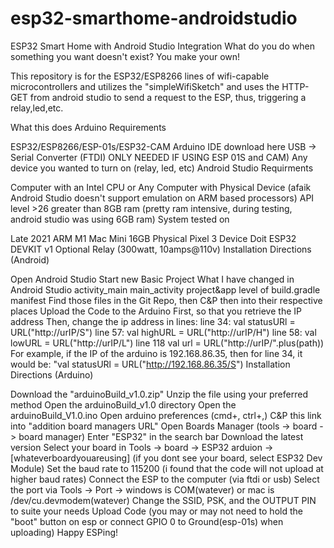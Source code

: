 # esp32-smarthome-androidstudio

ESP32 Smart Home with Android Studio Integration
What do you do when something you want doesn't exist? You make your own!

This repository is for the ESP32/ESP8266 lines of wifi-capable microcontrollers and utilizes the "simpleWifiSketch" and uses the HTTP-GET from android studio to send a request to the ESP, thus, triggering a relay,led,etc.

What this does Arduino Requirements

ESP32/ESP8266/ESP-01s/ESP32-CAM
Arduino IDE download here
USB -> Serial Converter (FTDI) ONLY NEEDED IF USING ESP 01S and CAM)
Any device you wanted to turn on (relay, led, etc)
Android Studio Requirments

Computer with an Intel CPU or Any Computer with Physical Device (afaik Android Studio doesn't support emulation on ARM based processors)
API level >26
greater than 8GB ram (pretty ram intensive, during testing, android studio was using 6GB ram)
System tested on

Late 2021 ARM M1 Mac Mini 16GB
Physical Pixel 3 Device
Doit ESP32 DEVKIT v1
Optional Relay (300watt, 10amps@110v)
Installation Directions (Android)

Open Android Studio
Start new Basic Project
What I have changed in Android Studio
activity_main
main_activity
project&app level of build.gradle
manifest
Find those files in the Git Repo, then C&P then into their respective places
Upload the Code to the Arduino First, so that you retrieve the IP address
Then, change the ip address in lines:
line 34: val statusURl = URL("http://urIP/S")
line 57: val highURL = URL("http://urIP/H")
line 58: val lowURL = URL("http://urIP/L")
line 118 val url = URL("http://urIP/".plus(path))
For example, if the IP of the arduino is 192.168.86.35, then for line 34, it would be: "val statusURl = URL("http://192.168.86.35/S")
Installation Directions (Arduino)

Download the "arduinoBuild_v1.0.zip"
Unzip the file using your preferred method
Open the arduinoBuild_v1.0 directory
Open the arduinoBuild_V1.0.ino
Open arduino preferences (cmd+, ctrl+,)
C&P this link into "addition board managers URL"
Open Boards Manager (tools -> board -> board manager)
Enter "ESP32" in the search bar
Download the latest version
Select your board in Tools -> board -> ESP32 arduion -> [whateverboardyouareusing] (if you dont see your board, select ESP32 Dev Module)
Set the baud rate to 115200 (i found that the code will not upload at higher baud rates)
Connect the ESP to the computer (via ftdi or usb)
Select the port via Tools -> Port -> windows is COM(watever) or mac is /dev/cu.devmodem(watever)
Change the SSID, PSK, and the OUTPUT PIN to suite your needs
Upload Code (you may or may not need to hold the "boot" button on esp or connect GPIO 0 to Ground(esp-01s) when uploading)
Happy ESPing!
